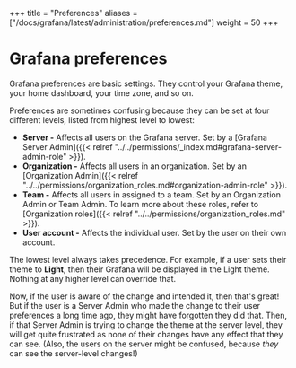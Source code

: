+++
title = "Preferences"
aliases =["/docs/grafana/latest/administration/preferences.md"]
weight = 50
+++

# Grafana preferences

Grafana preferences are basic settings. They control your Grafana theme, your home dashboard, your time zone, and so on.

Preferences are sometimes confusing because they can be set at four different levels, listed from highest level to lowest:

- **Server -** Affects all users on the Grafana server. Set by a [Grafana Server Admin]({{< relref "../../permissions/_index.md#grafana-server-admin-role" >}}).
- **Organization -** Affects all users in an organization. Set by an [Organization Admin]({{< relref "../../permissions/organization_roles.md#organization-admin-role" >}}).
- **Team -** Affects all users in assigned to a team. Set by an Organization Admin or Team Admin. To learn more about these roles, refer to [Organization roles]({{< relref "../../permissions/organization_roles.md" >}}).
- **User account -** Affects the individual user. Set by the user on their own account.

The lowest level always takes precedence. For example, if a user sets their theme to **Light**, then their Grafana will be displayed in the Light theme. Nothing at any higher level can override that.

Now, if the user is aware of the change and intended it, then that's great! But if the user is a Server Admin who made the change to their user preferences a long time ago, they might have forgotten they did that. Then, if that Server Admin is trying to change the theme at the server level, they will get quite frustrated as none of their changes have any effect that they can see. (Also, the users on the server might be confused, because _they_ can see the server-level changes!)
